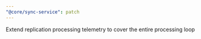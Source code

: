 ```yaml
---
"@core/sync-service": patch
---
```


Extend replication processing telemetry to cover the entire processing loop
